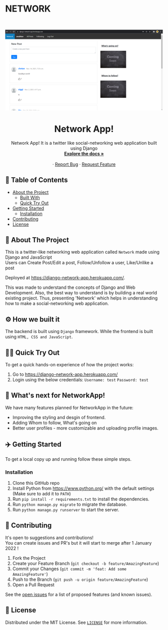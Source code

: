 # NETWORK

<!-- PROJECT LOGO -->
<br />
<p align="center">
  <a href="https://github.com/anubhav06/networkApp">
    <img src="./docs/mainPage.png" alt="Logo" >
  </a>

  <b><h1 align="center">Network App!</h2></b>

  <p align="center">
    Network App! It is a twitter like social-networking web application built using Django
    <br />
    <a href="https://github.com/anubhav06/networkApp"><strong>Explore the docs »</strong></a>
    <br />
    <br />
<!--     <a href="https://github.com/anubhav06/networkApp">View Demo</a> -->
    ·
    <a href="https://github.com/anubhav06/networkApp/issues">Report Bug</a>
    ·
    <a href="https://github.com/anubhav06/networkApp/issues">Request Feature</a>
  </p>
</p>



<!-- TABLE OF CONTENTS -->
## :dart: Table of Contents

* [About the Project](#about-the-project)
  * [Built With](#built-with)
  * [Quick Try Out](#quick-try-out)
* [Getting Started](#getting-started)
  * [Installation](#installation)
* [Contributing](#contributing)
* [License](#license)



<!-- ABOUT THE PROJECT -->
##  :open_book: About The Project

<p align="center">
  <a href="https://github.com/anubhav06/networkApp">
<!--   Add a GIF here  -->
  </a>
</p>

This is a twitter-like networking web application called `Network` made using Django and JavaScript  
Users can Create Post/Edit a post, Follow/Unfollow a user, Like/Unlike a post  

Deployed at https://django-network-app.herokuapp.com/.

This was made to understand the concepts of Django and Web Development. Also, the best way to understand is by building a real world existing project. Thus, presenting 'Network' which helps in understanding how to make a social-networking web application.

## :gear: How we built it

The backend is built using `Django` framework. While the frontend is built using `HTML, CSS and JavaScript`. 

## 🐱‍💻 Quick Try Out

To get a quick hands-on experience of how the project works:
1. Go to https://django-network-app.herokuapp.com/
2. Login using the below credentials:
`Username: test`
`Password: test`

## :rocket:  What's next for NetworkApp!
We have many features planned for NetworkApp in the future:

* Improving the styling and desgin of frontend.
* Adding Whom to follow, What's going on
* Better user profiles - more customizable and uploading profile images.


<!-- GETTING STARTED -->
## :airplane: Getting Started

To get a local copy up and running follow these simple steps.


### Installation

1. Clone this GitHub repo 
2. Install Python from https://www.python.org/ with the default settings (Make sure to add it to `PATH`)
3. Run `pip install -r requirements.txt` to install the dependencies.
4. Run `python manage.py migrate` to migrate the database.
5. Run `python manage.py runserver` to start the server.


<!-- CONTRIBUTING -->
## :mechanical_arm: Contributing

It's open to suggestions and contributions!  
You can create issues and PR's but it will start to merge after 1 January 2022 !

1. Fork the Project
2. Create your Feature Branch (`git checkout -b feature/AmazingFeature`)
3. Commit your Changes (`git commit -m 'feat: Add some AmazingFeature'`)
4. Push to the Branch (`git push -u origin feature/AmazingFeature`)
5. Open a Pull Request


See the [open issues](https://github.com/anubhav06/networkApp/issues) for a list of proposed features (and known issues).

<!-- LICENSE -->
##  :page_facing_up: License

Distributed under the MIT License. See [`LICENSE`](./LICENSE) for more information.

